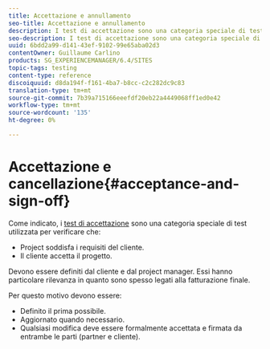 ```yaml
---
title: Accettazione e annullamento
seo-title: Accettazione e annullamento
description: I test di accettazione sono una categoria speciale di test utilizzati per verificare che il progetto soddisfi i requisiti del cliente e che il cliente accetti il progetto
seo-description: I test di accettazione sono una categoria speciale di test utilizzati per verificare che il progetto soddisfi i requisiti del cliente e che il cliente accetti il progetto
uuid: 6bdd2a99-d141-43ef-9102-99e65aba02d3
contentOwner: Guillaume Carlino
products: SG_EXPERIENCEMANAGER/6.4/SITES
topic-tags: testing
content-type: reference
discoiquuid: d8da194f-f161-4ba7-b8cc-c2c282dc9c83
translation-type: tm+mt
source-git-commit: 7b39a715166eeefdf20eb22a4449068ff1ed0e42
workflow-type: tm+mt
source-wordcount: '135'
ht-degree: 0%

---
```



# Accettazione e cancellazione{#acceptance-and-sign-off}

Come indicato, i [test di accettazione](/help/sites-developing/planning.md) sono una categoria speciale di test utilizzata per verificare che:

* Project soddisfa i requisiti del cliente.
* Il cliente accetta il progetto.

Devono essere definiti dal cliente e dal project manager. Essi hanno particolare rilevanza in quanto sono spesso legati alla fatturazione finale.

Per questo motivo devono essere:

* Definito il prima possibile.
* Aggiornato quando necessario.
* Qualsiasi modifica deve essere formalmente accettata e firmata da entrambe le parti (partner e cliente).

